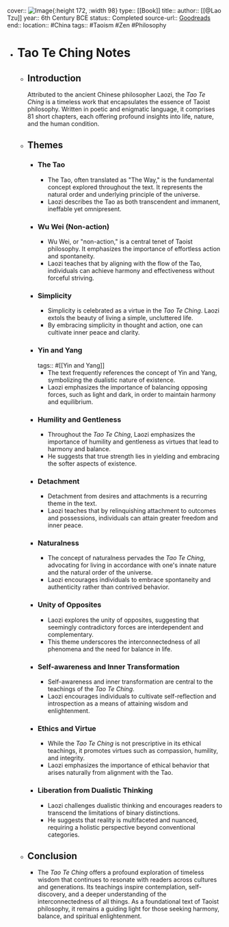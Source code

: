 cover:: ![Image](https://images-na.ssl-images-amazon.com/images/S/compressed.photo.goodreads.com/books/1333578861i/67896.jpg){:height 172, :width 98}
type:: [[Book]]
title::
author:: [[@Lao Tzu]] 
year:: 6th Century BCE
status:: Completed
source-url:: [Goodreads](https://www.goodreads.com/book/show/67896.Tao_Te_Ching?ac=1&from_search=true&qid=5P1V6xesqU&rank=1)
end::
location:: #China 
tags:: #Taoism #Zen #Philosophy

- # Tao Te Ching Notes
	- ## Introduction
	  Attributed to the ancient Chinese philosopher Laozi, the *Tao Te Ching* is a timeless work that encapsulates the essence of Taoist philosophy. Written in poetic and enigmatic language, it comprises 81 short chapters, each offering profound insights into life, nature, and the human condition.
	- ## Themes
		- ### The Tao
			- The Tao, often translated as "The Way," is the fundamental concept explored throughout the text. It represents the natural order and underlying principle of the universe.
			- Laozi describes the Tao as both transcendent and immanent, ineffable yet omnipresent.
		- ### Wu Wei (Non-action)
			- Wu Wei, or "non-action," is a central tenet of Taoist philosophy. It emphasizes the importance of effortless action and spontaneity.
			- Laozi teaches that by aligning with the flow of the Tao, individuals can achieve harmony and effectiveness without forceful striving.
		- ### Simplicity
			- Simplicity is celebrated as a virtue in the *Tao Te Ching*. Laozi extols the beauty of living a simple, uncluttered life.
			- By embracing simplicity in thought and action, one can cultivate inner peace and clarity.
		- ### Yin and Yang
		  tags:: #[[Yin and Yang]]
			- The text frequently references the concept of Yin and Yang, symbolizing the dualistic nature of existence.
			- Laozi emphasizes the importance of balancing opposing forces, such as light and dark, in order to maintain harmony and equilibrium.
		- ### Humility and Gentleness
			- Throughout the *Tao Te Ching*, Laozi emphasizes the importance of humility and gentleness as virtues that lead to harmony and balance.
			- He suggests that true strength lies in yielding and embracing the softer aspects of existence.
		- ### Detachment
			- Detachment from desires and attachments is a recurring theme in the text.
			- Laozi teaches that by relinquishing attachment to outcomes and possessions, individuals can attain greater freedom and inner peace.
		- ### Naturalness
			- The concept of naturalness pervades the *Tao Te Ching*, advocating for living in accordance with one's innate nature and the natural order of the universe.
			- Laozi encourages individuals to embrace spontaneity and authenticity rather than contrived behavior.
		- ### Unity of Opposites
			- Laozi explores the unity of opposites, suggesting that seemingly contradictory forces are interdependent and complementary.
			- This theme underscores the interconnectedness of all phenomena and the need for balance in life.
		- ### Self-awareness and Inner Transformation
			- Self-awareness and inner transformation are central to the teachings of the *Tao Te Ching*.
			- Laozi encourages individuals to cultivate self-reflection and introspection as a means of attaining wisdom and enlightenment.
		- ### Ethics and Virtue
			- While the *Tao Te Ching* is not prescriptive in its ethical teachings, it promotes virtues such as compassion, humility, and integrity.
			- Laozi emphasizes the importance of ethical behavior that arises naturally from alignment with the Tao.
		- ### Liberation from Dualistic Thinking
			- Laozi challenges dualistic thinking and encourages readers to transcend the limitations of binary distinctions.
			- He suggests that reality is multifaceted and nuanced, requiring a holistic perspective beyond conventional categories.
	- ## Conclusion
		- The *Tao Te Ching* offers a profound exploration of timeless wisdom that continues to resonate with readers across cultures and generations. Its teachings inspire contemplation, self-discovery, and a deeper understanding of the interconnectedness of all things. As a foundational text of Taoist philosophy, it remains a guiding light for those seeking harmony, balance, and spiritual enlightenment.